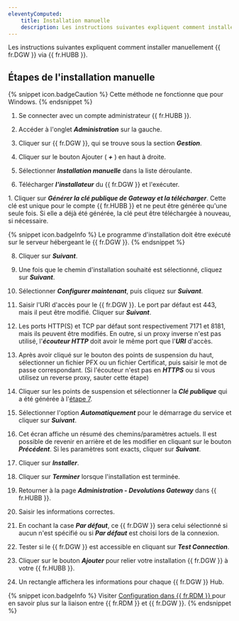 ```yaml
---
eleventyComputed:
    title: Installation manuelle
    description: Les instructions suivantes expliquent comment installer manuellement {{ fr.DGW }} via {{ fr.HUBB }}.
---
```

Les instructions suivantes expliquent comment installer manuellement {{ fr.DGW }} via {{ fr.HUBB }}.

## Étapes de l'installation manuelle

{% snippet icon.badgeCaution %} 
Cette méthode ne fonctionne que pour Windows. 
{% endsnippet %}
 
1. Se connecter avec un compte administrateur {{ fr.HUBB }}. 
1. Accéder à l'onglet ***Administration*** sur la gauche.  

1. Cliquer sur {{ fr.DGW }}, qui se trouve sous la section ***Gestion***.  

1. Cliquer sur le bouton Ajouter ( ***+*** ) en haut à droite. 

1. Sélectionner ***Installation manuelle*** dans la liste déroulante.  

1. Télécharger ***l'installateur*** du {{ fr.DGW }} et l'exécuter.  

1.<a name="7"></a> Cliquer sur ***Générer la clé publique de Gateway et la télécharger***. Cette clé est unique pour le compte {{ fr.HUBB }} et ne peut être générée qu'une seule fois. Si elle a déjà été générée, la clé peut être téléchargée à nouveau, si nécessaire.  

{% snippet icon.badgeInfo %} 
Le programme d'installation doit être exécuté sur le serveur hébergeant le {{ fr.DGW }}. 
{% endsnippet %}
 
8. Cliquer sur ***Suivant***.  

1. Une fois que le chemin d'installation souhaité est sélectionné, cliquez sur ***Suivant***.  

1. Sélectionner ***Configurer maintenant***, puis cliquez sur ***Suivant***.  

1. Saisir l'URI d'accès pour le {{ fr.DGW }}. Le port par défaut est 443, mais il peut être modifié. Cliquer sur ***Suivant***.  

1. Les ports HTTP(S) et TCP par défaut sont respectivement 7171 et 8181, mais ils peuvent être modifiés. En outre, si un proxy inverse n'est pas utilisé, l'***écouteur HTTP*** doit avoir le même port que l'***URI*** d'accès.  

1. Après avoir cliqué sur le bouton des points de suspension du haut, sélectionner un fichier PFX ou un fichier Certificat, puis saisir le mot de passe correspondant. (Si l'écouteur n'est pas en ***HTTPS*** ou si vous utilisez un reverse proxy, sauter cette étape)  

1. Cliquer sur les points de suspension et sélectionner la ***Clé publique*** qui a été générée à l'<a href="#7">étape 7</a>.  

1. Sélectionner l'option ***Automatiquement*** pour le démarrage du service et cliquer sur ***Suivant***.  

1. Cet écran affiche un résumé des chemins/paramètres actuels. Il est possible de revenir en arrière et de les modifier en cliquant sur le bouton ***Précédent***. Si les paramètres sont exacts, cliquer sur ***Suivant***.  

1. Cliquer sur ***Installer***.  

1. Cliquer sur ***Terminer*** lorsque l'installation est terminée. 
1. Retourner à la page ***Administration - Devolutions Gateway*** dans {{ fr.HUBB }}. 
1. Saisir les informations correctes.  

1. En cochant la case ***Par défaut***, ce {{ fr.DGW }} sera celui sélectionné si aucun n'est spécifié ou si ***Par défaut*** est choisi lors de la connexion.  

1. Tester si le {{ fr.DGW }} est accessible en cliquant sur ***Test Connection***.  

1. Cliquer sur le bouton ***Ajouter*** pour relier votre installation {{ fr.DGW }} à votre {{ fr.HUBB }}.  

1. Un rectangle affichera les informations pour chaque {{ fr.DGW }} Hub.  

{% snippet icon.badgeInfo %} 
Visiter [Configuration dans {{ fr.RDM }} ](/fr/hub/dgw/rdm-configuration/) pour en savoir plus sur la liaison entre {{ fr.RDM }} et {{ fr.DGW }}. 
{% endsnippet %}
